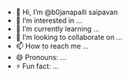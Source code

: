 - 👋 Hi, I’m @b0janapalli saipavan
- 👀 I’m interested in ...
- 🌱 I’m currently learning ...
- 💞️ I’m looking to collaborate on ...
- 📫 How to reach me ...
- 😄 Pronouns: ...
- ⚡ Fun fact: ...

<!---
Saipavan-youtube/Saipavan-youtube is a ✨ special ✨ repository because its `README.md` (this file) appears on your GitHub profile.
You can click the Preview link to take a look at your changes.
--->
